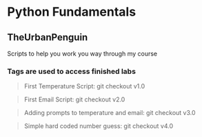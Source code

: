 # Python Fundamentals

## TheUrbanPenguin

Scripts to help you work you way through my course

### Tags are used to access finished labs

> First Temperature Script: git checkout v1.0

> First Email Script: git checkout v2.0

> Adding prompts to temperature and email: git checkout v3.0

> Simple hard coded number guess: git checkout v4.0
